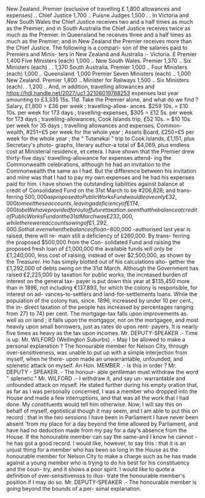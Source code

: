 New Zealand. Premier (exclusive of travelling £ 1,800 allowances and expenses) .. Chief Justice 1,700 .. Puisne Judges 1,500 . . In Victoria and New South Wales the Chief Justice receives two and a half times as much as the Premier; and in South Australia the Chief Justice receives twice as much as the Premier. In Queensland he receives three and a half times as much as the Premier; and in New Zealand the Premier receives more than the Chief Justice. The following is a compari- son of the salaries paid to Premiers and Minis- ters in New Zealand and Australia :- Victoria. £ Premier 1,400 Five Ministers (each) 1,000 .. New South Wales. Premier 1,370 .. Six Ministers (each) . . 1,370 South Australia. Premier 1,000 .. Four Ministers (each) 1,000 .. Queensland. 1,000 Premier Seven Ministers (each) .. 1,000 New Zealand. Premier 1,800 .. Minister for Railways 1,500 .. Six Ministers (each). . 1,200 .. And, in addition, travelling allowances and https://hdl.handle.net/2027/uc1.32106019788253 expenses last year amounting to £3,335 15s. 11d. Take the Premier alone, and what do we find ? Salary, £1,800 = £36 per week ; travelling-allow- ances. $259 10s. = £10 10s. per week for 173 days ; travelling-expenses, $305 = £12 5s. per week for 173 days ; travelling-allowances, Cook Islands trip, £52 10s. = $10 10s. per week for 35 days ; travelling allowances and expenses, Common- wealth, #251=£5 per week for the whole year ; Assets Board, £250=£5 per week for the whole year ; the " Tutanekai " trip to Cook Islands, £1,151, plus Secretary's photo- graphs, literary author-a total of $4,069, plus endless cost at Ministerial residence, et cetera. I have shown that the Premier drew thirty-five days' travelling-allowance for expenses attend- ing the Commonwealth celebrations, although he had an invitation to the Commonwealth the same as I had. But the difference between his invitation and mine was that I had to pay my own expenses and he had his expenses paid for him. I have shown the outstanding liabilities against balance at credit of Consolidated Fund on the 31st March to be #206,828; and trans- ferring $500,000 as proposed to Public Works Fund would leave only £32,000 to meet these accounts, leaving a deficiency of £174,000 to be We have provided for out of future taxation. seen that the balance at credit of Public Works Fund on the 31st March was £232,000, while there were accounts owing of £1,292,000. So that. even when the balance of loan-$800,000 \-authorised last year is raised, there will re- main still a deficiency of £260,000. By trans- ferring the proposed $500,000 from the Con- solidated Fund and raising the proposed fresh loan of £1,000,000 the available funds will only be £1,240,000, less cost of raising, instead of over $2,500,000, as shown by the Treasurer. Ho has simply blotted out of his calculations alto- gether the £1,292,000 of debts owing on the 31st March. Although the Government has raised £2,225,000 by taxation for public works, the increased burden of interest on the general tax- payer is put down this year at $135,450 more . than in 1896, not including €137,893, for which the colony is responsible, for interest on ad- vances-to-settlers and land-for-settlements loans. While the population of the colony has, since. 1896, increased by under 10 per cent., the in- direct taxation of the people has increased by percentages ranging from 27} to 74} per cent. The mortgage-tax falls upon improvements as. well as on land ; it falls upon the mortgagor, not on the mortgagee, and most heavily upon small borrowers, just as rates do upon rent- payers. It is nearly five times as heavy as the tax upon incomes. Mr. DEPUTY-SPEAKER .- Time is up. Mr. WILFORD (Wellington Suburbs) .- May I be allowed to make a personal explanation ? The honourable member for Nelson City, through over-sensitiveness, was unable to put up with a simple interjection from myself, when he there- upon made an unwarrantable, unfounded, and splenetic attack on myself. An Hon. MEMBER .- Is this in order ? Mr. DEPUTY - SPEAKER. - The honour- able gentleman must withdraw the word " splenetic." Mr. WILFORD .- I withdraw it, and say un- warrantable and unfounded attack on myself. He stated further during his empty oration that, as far as I was personally concerned, I was a member who dropped into the House and made a few interruptions, and that was all the work that I had done. My constituents would tell him otherwise. Now, I will say this on behalf of myself, egotistical though it may seem, and I am able to put this on record : that in the two sessions I have been in Parliament I have never been absent 'from my place for a day beyond the time allowed by Parliament, and have had no deduction made from my pay for a day's absence from the House. If the honourable member can say the same-and I know he cannot - he has got a good record. I would like, however, to say this : that it is an unjust thing for a member who has been so long in the House as the honourable member for Nelson City to make a charge such as he has made against a young member who is trying to do his best for his constituency and the coun- try, and it shows a poor spirit. I would like to quote a definition of over-sensitivensss to illus- trate the honourable member's position if I may do so. Mr. DEPUTY-SPEAKER .- The honourable member is going beyond the bounds of a per- sonal explanation. 